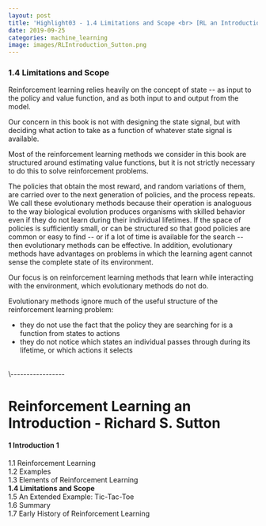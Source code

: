 ```yaml
---
layout: post
title: 'Highlight03 - 1.4 Limitations and Scope <br> [RL an Introduction - S. Sutton]'
date: 2019-09-25
categories: machine_learning
image: images/RLIntroduction_Sutton.png
---
```

### 1.4 Limitations and Scope
Reinforcement learning relies heavily on the concept of state -- as input to the policy and value function, and as both input to and output from the model.
<br>

Our concern in this book is not with designing the state signal, but with deciding what action to take as a function of whatever state signal is available.
<br>

Most of the reinforcement learning methods we consider in this book are structured around estimating value functions, but it is not strictly necessary to do this to solve reinforcement problems.
<br>

The policies that obtain the most reward, and random variations of them, are carried over to the next generation of policies, and the process repeats. We call these evolutionary methods because their operation is analoguous to the way biological evolution produces organisms with skilled behavior even if they do not learn during their individual lifetimes. If the space of policies is sufficiently small, or can be structured so that good policies are common or easy to find -- or if a lot of time is available for the search -- then evolutionary methods can be effective. In addition, evolutionary methods have advantages on problems in which the learning agent cannot sense the complete state of its environment.
<br>

Our focus is on reinforcement learning methods that learn while interacting with the environment, which evolutionary methods do not do.
<br>

Evolutionary methods ignore much of the useful structure of the reinforcement learning problem:
- they do not use the fact that the policy they are searching for is a function from states to actions
- they do not notice which states an individual passes through during its lifetime, or which actions it selects

<br>
\-----------------

# Reinforcement Learning an Introduction - Richard S. Sutton

#### 1 Introduction 1
1.1 Reinforcement Learning<br>
1.2 Examples<br>
1.3 Elements of Reinforcement Learning<br>
<b>1.4 Limitations and Scope<br></b>
1.5 An Extended Example: Tic-Tac-Toe<br>
1.6 Summary<br>
1.7 Early History of Reinforcement Learning<br>
